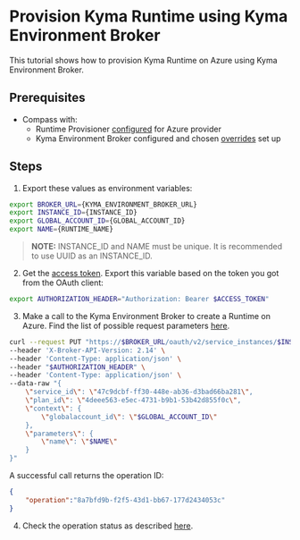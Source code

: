 # Provision Kyma Runtime using Kyma Environment Broker

This tutorial shows how to provision Kyma Runtime on Azure using Kyma Environment Broker.

## Prerequisites

- Compass with:
  * Runtime Provisioner [configured](../provisioner/08-02-provisioning-gardener.md) for Azure provider
  * Kyma Environment Broker configured and chosen [overrides](03-06-runtime-overrides.md) set up

## Steps

1. Export these values as environment variables:
```bash
export BROKER_URL={KYMA_ENVIRONMENT_BROKER_URL}
export INSTANCE_ID={INSTANCE_ID}
export GLOBAL_ACCOUNT_ID={GLOBAL_ACCOUNT_ID}
export NAME={RUNTIME_NAME}
```

> **NOTE:** INSTANCE_ID and NAME must be unique. It is recommended to use UUID as an INSTANCE_ID.

2. Get the [access token](./03-05-authorization.md). Export this variable based on the token you got from the OAuth client:

```bash
export AUTHORIZATION_HEADER="Authorization: Bearer $ACCESS_TOKEN"
```

3. Make a call to the Kyma Environment Broker to create a Runtime on Azure. Find the list of possible request parameters [here](./03-01-service-description.md).

```bash
curl --request PUT "https://$BROKER_URL/oauth/v2/service_instances/$INSTANCE_ID?accepts_incomplete=true" \
--header 'X-Broker-API-Version: 2.14' \
--header 'Content-Type: application/json' \
--header "$AUTHORIZATION_HEADER" \
--header 'Content-Type: application/json' \
--data-raw "{
    \"service_id\": \"47c9dcbf-ff30-448e-ab36-d3bad66ba281\",
    \"plan_id\": \"4deee563-e5ec-4731-b9b1-53b42d855f0c\",
    \"context\": {
        \"globalaccount_id\": \"$GLOBAL_ACCOUNT_ID\"
    },
    \"parameters\": {
        \"name\": \"$NAME\"
    }
}"
```

A successful call returns the operation ID:

```json
{
    "operation":"8a7bfd9b-f2f5-43d1-bb67-177d2434053c"
}
```

4. Check the operation status as described [here](08-03-operation-status.md).
